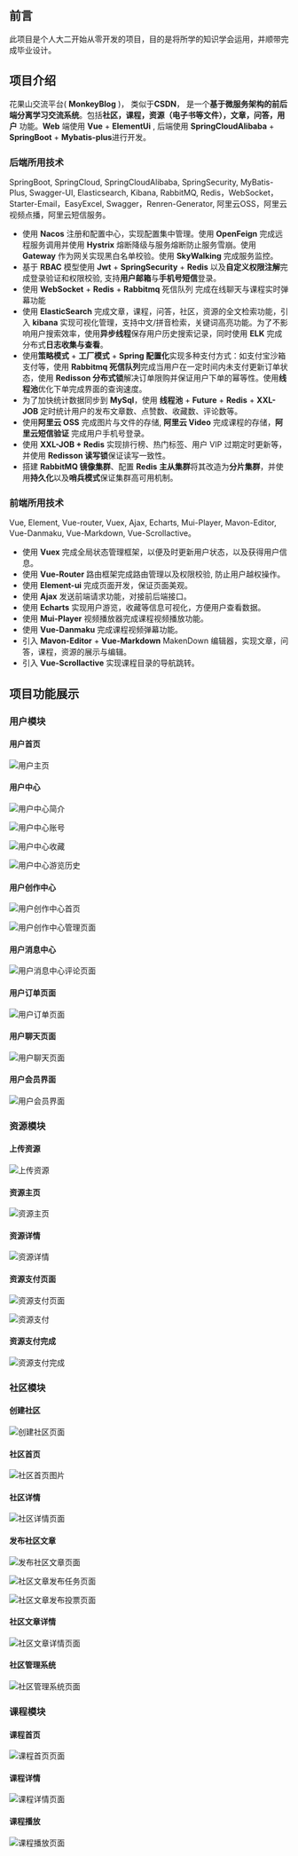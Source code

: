 ## 前言

此项目是个人大二开始从零开发的项目，目的是将所学的知识学会运用，并顺带完成毕业设计。

## 项目介绍

花果山交流平台( **MonkeyBlog** )， 类似于**CSDN**， 是一个**基于微服务架构的前后端分离学习交流系统**。包括**社区，课程，资源（电子书等文件），文章，问答，用户** 功能。**Web** 端使用 **Vue** + **ElementUi** , 后端使用 **SpringCloudAlibaba** + **SpringBoot** + **Mybatis-plus**进行开发。

### 后端所用技术

SpringBoot, SpringCloud, SpringCloudAlibaba, SpringSecurity, MyBatis-Plus, Swagger-UI, Elasticsearch, Kibana, RabbitMQ, Redis，WebSocket，Starter-Email，EasyExcel, Swagger，Renren-Generator, 阿里云OSS，阿里云视频点播，阿里云短信服务。

- 使用 **Nacos** 注册和配置中心，实现配置集中管理。使用 **OpenFeign** 完成远程服务调用并使用 **Hystrix** 熔断降级与服务熔断防止服务雪崩。使用 **Gateway** 作为网关实现黑白名单校验。使用 **SkyWalking** 完成服务监控。
- 基于 **RBAC** 模型使用 **Jwt** + **SpringSecurity** + **Redis** 以及**自定义权限注解**完成登录验证和权限校验, 支持**用户邮箱**与**手机号短信**登录。
- 使用 **WebSocket** + **Redis** + **Rabbitmq** 死信队列 完成在线聊天与课程实时弹幕功能
- 使用 **ElasticSearch** 完成文章，课程，问答，社区，资源的全文检索功能，引入 **kibana** 实现可视化管理，支持中文/拼音检索，关键词高亮功能。为了不影响用户搜索效率，使用**异步线程**保存用户历史搜索记录，同时使用 **ELK** 完成分布式**日志收集与查看**。
- 使用**策略模式** + **工厂模式** + **Spring 配置化**实现多种支付方式：如支付宝沙箱支付等，使用 **Rabbitmq 死信队列**完成当用户在一定时间内未支付更新订单状态，使用 **Redisson 分布式锁**解决订单限购并保证用户下单的幂等性。使用**线程池**优化下单完成界面的查询速度。
- 为了加快统计数据同步到 **MySql**，使用 **线程池** + **Future** + **Redis** + **XXL-JOB** 定时统计用户的发布文章数、点赞数、收藏数、评论数等。
- 使用**阿里云 OSS** 完成图片与文件的存储, **阿里云 Video** 完成课程的存储，**阿里云短信验证** 完成用户手机号登录。
- 使用 **XXL-JOB + Redis** 实现排行榜、热门标签、用户 VIP 过期定时更新等，并使用 **Redisson 读写锁**保证读写一致性。
- 搭建 **RabbitMQ 镜像集群**、配置 **Redis** **主从集群**将其改造为**分片集群**，并使用**持久化**以及**哨兵模式**保证集群高可用机制。

### 前端所用技术

Vue, Element, Vue-router, Vuex, Ajax, Echarts, Mui-Player, Mavon-Editor, Vue-Danmaku, Vue-Markdown, Vue-Scrollactive。

* 使用 **Vuex** 完成全局状态管理框架，以便及时更新用户状态，以及获得用户信息。
* 使用 **Vue-Router** 路由框架完成路由管理以及权限校验, 防止用户越权操作。
* 使用 **Element-ui** 完成页面开发，保证页面美观。
* 使用 **Ajax** 发送前端请求功能，对接前后端接口。
* 使用 **Echarts** 实现用户游览，收藏等信息可视化，方便用户查看数据。
* 使用 **Mui-Player** 视频播放器完成课程视频播放功能。
* 使用 **Vue-Danmaku** 完成课程视频弹幕功能。
* 引入 **Mavon-Editor** + **Vue-Markdown** MakenDown 编辑器，实现文章，问答，课程，资源的展示与编辑。
* 引入 **Vue-Scrollactive** 实现课程目录的导航跳转。

## 项目功能展示

### 用户模块

#### 用户首页

![用户主页](https://github.com/wsh1931/monkey-study/blob/master/doc/image/userHomeView.png?raw=true)

#### 用户中心

![用户中心简介](https://github.com/wsh1931/monkey-study/blob/master/doc/image/userCenterProfile.png?raw=true)

![用户中心账号](https://github.com/wsh1931/monkey-study/blob/master/doc/image/userCenterAccount.png?raw=true)

![用户中心收藏](https://github.com/wsh1931/monkey-study/blob/master/doc/image/userCenterCollectDetail.png?raw=true)

![用户中心游览历史](https://github.com/wsh1931/monkey-study/blob/master/doc/image/userCenterHistoryContent.png?raw=true)

#### 用户创作中心

![用户创作中心首页](https://github.com/wsh1931/monkey-study/blob/master/doc/image/userCreateHome.png?raw=true)

![用户创作中心管理页面](https://github.com/wsh1931/monkey-study/blob/master/doc/image/userCreateManageContent.png?raw=true)

#### 用户消息中心

![用户消息中心评论页面](https://github.com/wsh1931/monkey-study/blob/master/doc/image/userMessageComment.png?raw=true)

#### 用户订单页面

![用户订单页面](https://github.com/wsh1931/monkey-study/blob/master/doc/image/userOrderCenter.png?raw=true)

#### 用户聊天页面

![用户聊天页面](https://github.com/wsh1931/monkey-study/blob/master/doc/image/userChatViews.png?raw=true)

#### 用户会员界面

![用户会员界面](https://github.com/wsh1931/monkey-study/blob/master/doc/image/userVipView.png?raw=true)

### 资源模块

#### 上传资源

![上传资源](https://github.com/wsh1931/monkey-study/blob/master/doc/image/uploadResource.png?raw=true)

#### 资源主页

![资源主页](https://github.com/wsh1931/monkey-study/blob/master/doc/image/resourceView.png?raw=true)



#### 资源详情

![资源详情](https://github.com/wsh1931/monkey-study/blob/master/doc/image/resourceDetail.png?raw=true)

#### 资源支付页面

![资源支付页面](https://github.com/wsh1931/monkey-study/blob/master/doc/image/resourcePay.png?raw=true)



![资源支付](https://github.com/wsh1931/monkey-study/blob/master/doc/image/resourcePayMoney.png?raw=true)

#### 资源支付完成

![资源支付完成](https://github.com/wsh1931/monkey-study/blob/master/doc/image/resourcePayFinish.png?raw=true)

### 社区模块

#### 创建社区

![创建社区页面](https://github.com/wsh1931/monkey-study/blob/master/doc/image/createCommunity.png?raw=true)

#### 社区首页

![社区首页图片](https://github.com/wsh1931/monkey-study/blob/master/doc/image/communityViews.png?raw=true)

#### 社区详情

![社区详情页面](https://github.com/wsh1931/monkey-study/blob/master/doc/image/communityDetail.png?raw=true)

#### 发布社区文章

![发布社区文章页面](https://github.com/wsh1931/monkey-study/blob/master/doc/image/communityArticlePublish.png?raw=true)

![社区文章发布任务页面](https://github.com/wsh1931/monkey-study/blob/master/doc/image/communityArticlePublishTash.png?raw=true)

![社区文章发布投票页面](https://github.com/wsh1931/monkey-study/blob/master/doc/image/communityArticlePublishVeto.png?raw=true)

#### 社区文章详情

![社区文章详情页面](https://github.com/wsh1931/monkey-study/blob/master/doc/image/communityArticleDetail.png?raw=true)

#### 社区管理系统

![社区管理系统页面](https://github.com/wsh1931/monkey-study/blob/master/doc/image/communityArticleManage.png?raw=true)

### 课程模块

#### 课程首页

![课程首页页面](https://github.com/wsh1931/monkey-study/blob/master/doc/image/courseView.png?raw=true)

#### 课程详情

![课程详情页面](https://github.com/wsh1931/monkey-study/blob/master/doc/image/courseDetail.png?raw=true)

#### 课程播放

![课程播放页面](https://github.com/wsh1931/monkey-study/blob/master/doc/image/courseVideoPlay.png?raw=true)

